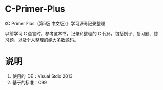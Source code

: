# C-Primer-Plus

《C Primer Plus（第5版 中文版）》学习源码记录整理

以前学习 C 语言时，参考这本书，记录和整理的 C 代码，包括例子、复习题、练习题，以及个人整理的绝大多数源码。

# 说明

1. 使用的 IDE：Visual Stdio 2013
2. 基于的标准：C99
